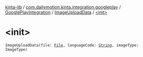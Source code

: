 [kinta-lib](../../../index.md) / [com.dailymotion.kinta.integration.googleplay](../../index.md) / [GooglePlayIntegration](../index.md) / [ImageUploadData](index.md) / [&lt;init&gt;](./-init-.md)

# &lt;init&gt;

`ImageUploadData(file: `[`File`](https://docs.oracle.com/javase/6/docs/api/java/io/File.html)`, languageCode: `[`String`](https://kotlinlang.org/api/latest/jvm/stdlib/kotlin/-string/index.html)`, imageType: ImageType)`